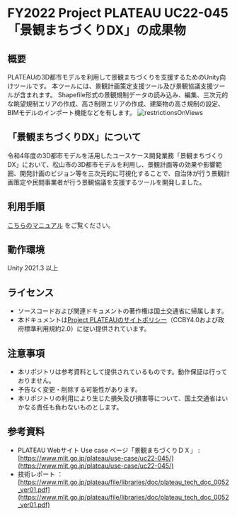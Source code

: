 # FY2022 Project PLATEAU UC22-045「景観まちづくりDX」の成果物

## 概要
PLATEAUの3D都市モデルを利用して景観まちづくりを支援するためのUnity向けツールです。
本ツールには、景観計画策定支援ツール及び景観協議支援ツールが含まれます。
Shapefile形式の景観規制データの読み込み、編集、三次元的な眺望規制エリアの作成、高さ制限エリアの作成、建築物の高さ規制の設定、BIMモデルのインポート機能などを有します。
![restrictionsOnViews](https://user-images.githubusercontent.com/79615787/224310314-89fd895b-f246-4089-b8f9-e5cc892dc3cc.png)


## 「景観まちづくりDX」について
令和4年度の3D都市モデルを活用したユースケース開発業務「景観まちづくりDX」において、松山市の3D都市モデルを利用し、景観計画等の効果や影響範囲、開発計画のビジョン等を三次元的に可視化することで、自治体が行う景観計画策定や民間事業者が行う景観協議を支援するツールを開発しました。


## 利用手順

[こちらのマニュアル](https://synesthesias.github.io/PLATEAU-UC22-045-landscape-design-tool) をご覧ください。

## 動作環境
Unity 2021.3 以上

## ライセンス

- ソースコードおよび関連ドキュメントの著作権は国土交通省に帰属します。
- 本ドキュメントは[Project PLATEAUのサイトポリシー](https://www.mlit.go.jp/plateau/site-policy/)（CCBY4.0および政府標準利用規約2.0）に従い提供されています。

## 注意事項

- 本リポジトリは参考資料として提供されているものです。動作保証は行っておりません。
- 予告なく変更・削除する可能性があります。
- 本リポジトリの利用により生じた損失及び損害等について、国土交通省はいかなる責任も負わないものとします。

## 参考資料

- PLATEAU Webサイト Use case ページ「景観まちづくりＤＸ」 : [https://www.mlit.go.jp/plateau/use-case/uc22-045/](https://www.mlit.go.jp/plateau/use-case/uc22-045/)
- 技術レポート ： [https://www.mlit.go.jp/plateau/file/libraries/doc/plateau_tech_doc_0052_ver01.pdf](https://www.mlit.go.jp/plateau/file/libraries/doc/plateau_tech_doc_0052_ver01.pdf)
